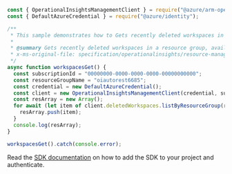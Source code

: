 ```javascript
const { OperationalInsightsManagementClient } = require("@azure/arm-operationalinsights");
const { DefaultAzureCredential } = require("@azure/identity");

/**
 * This sample demonstrates how to Gets recently deleted workspaces in a resource group, available for recovery.
 *
 * @summary Gets recently deleted workspaces in a resource group, available for recovery.
 * x-ms-original-file: specification/operationalinsights/resource-manager/Microsoft.OperationalInsights/stable/2021-06-01/examples/WorkspacesListByResourceGroup.json
 */
async function workspacesGet() {
  const subscriptionId = "00000000-0000-0000-0000-00000000000";
  const resourceGroupName = "oiautorest6685";
  const credential = new DefaultAzureCredential();
  const client = new OperationalInsightsManagementClient(credential, subscriptionId);
  const resArray = new Array();
  for await (let item of client.deletedWorkspaces.listByResourceGroup(resourceGroupName)) {
    resArray.push(item);
  }
  console.log(resArray);
}

workspacesGet().catch(console.error);
```

Read the [SDK documentation](https://github.com/Azure/azure-sdk-for-js/blob/%40azure%2Farm-operationalinsights_8.0.1/sdk/operationalinsights/arm-operationalinsights/README.md) on how to add the SDK to your project and authenticate.

